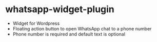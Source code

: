 # whatsapp-widget-plugin
- Widget for Wordpress
- Floating action button to open WhatsApp chat to a phone number
- Phone number is required and default text is optional
